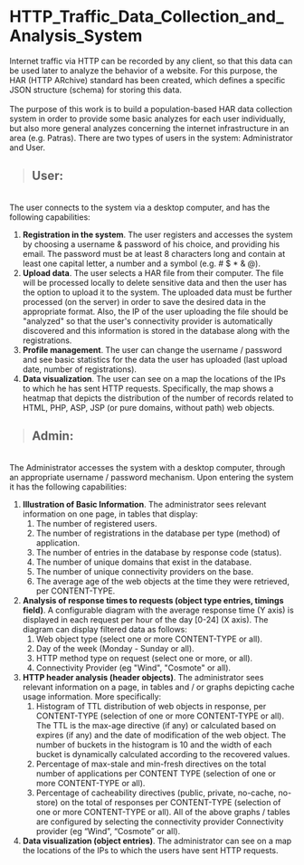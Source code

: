 # HTTP_Traffic_Data_Collection_and_Analysis_System
 Internet traffic via HTTP can be recorded by any client, so that this data can be used later to analyze the behavior of a website. For this purpose, the HAR (HTTP ARchive) standard has been created, which defines a specific JSON structure (schema) for storing this data. 
<br /><br />The purpose of this work is to build a population-based HAR data collection system in order to provide some basic analyzes for each user individually, but also more general analyzes concerning the internet infrastructure in an area (e.g. Patras). There are two types of users in the system: Administrator and User. 
>## User:
<br />The user connects to the system via a desktop computer, and has the following capabilities:
1) __Registration in the system__. The user registers and accesses the system by choosing a username & password of his choice, and providing his email. The password must be at least 8 characters long and contain at least one capital letter, a number and a symbol (e.g. # $ * & @).
2) __Upload data__. The user selects a HAR file from their computer. The file will be processed locally to delete sensitive data and then the user has the option to upload it to the system. The uploaded data must be further processed (on the server) in order to save the desired data in the appropriate format. Also, the IP of the user uploading the file should be "analyzed" so that the user's connectivity provider is automatically discovered and this information is stored in the database along with the registrations.
3) __Profile management__. The user can change the username / password and see basic statistics for the data the user has uploaded (last upload date, number of registrations).
4) __Data visualization__. The user can see on a map the locations of the IPs to which he has sent HTTP requests. Specifically, the map shows a heatmap that depicts the distribution of the number of records related to HTML, PHP, ASP, JSP (or pure domains, without path) web objects. 
>## Admin:
<br />The Administrator accesses the system with a desktop computer, through an appropriate username / password mechanism. Upon entering the system it has the following capabilities:
1. __Illustration of Basic Information__. The administrator sees relevant information on one page, in tables that display:
   1. The number of registered users.
   2. The number of registrations in the database per type (method) of application.
   3. The number of entries in the database by response code (status).
   4. The number of unique domains that exist in the database.
   5. The number of unique connectivity providers on the base.
   6. The average age of the web objects at the time they were retrieved, per CONTENT-TYPE.
2. __Analysis of response times to requests (object type entries, timings field)__. A configurable diagram with the average response time (Y axis) is displayed in each request per hour of the day [0-24] (X axis). The diagram can display filtered data as follows:
   1. Web object type (select one or more CONTENT-TYPE or all).
   2. Day of the week (Monday - Sunday or all).
   3. HTTP method type on request (select one or more, or all).
   4. Connectivity Provider (eg "Wind", "Cosmote" or all).
3. __HTTP header analysis (header objects)__. The administrator sees relevant information on a page, in tables and / or graphs depicting cache usage information. More specifically:
   1. Histogram of TTL distribution of web objects in response, per CONTENT-TYPE (selection of one or more CONTENT-TYPE or all). The TTL is the max-age directive (if any) or calculated based on expires (if any) and the date of modification of the web object. The number of buckets in the histogram is 10 and the width of each bucket is dynamically calculated according to the recovered values.
   2. Percentage of max-stale and min-fresh directives on the total number of applications per CONTENT TYPE (selection of one or more CONTENT-TYPE or all).
   3. Percentage of cacheability directives (public, private, no-cache, no-store) on the total of responses per CONTENT-TYPE (selection of one or more CONTENT-TYPE or all).
All of the above graphs / tables are configured by selecting the connectivity provider Connectivity provider (eg “Wind”, “Cosmote” or all).
4. __Data visualization (object entries)__. The administrator can see on a map the locations of the IPs to which the users have sent HTTP requests. 
